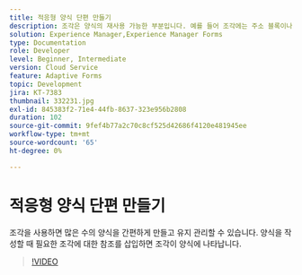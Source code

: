 ```yaml
---
title: 적응형 양식 단편 만들기
description: 조각은 양식의 재사용 가능한 부분입니다. 예를 들어 조각에는 주소 블록이나 법적 텍스트가 포함될 수 있습니다.
solution: Experience Manager,Experience Manager Forms
type: Documentation
role: Developer
level: Beginner, Intermediate
version: Cloud Service
feature: Adaptive Forms
topic: Development
jira: KT-7383
thumbnail: 332231.jpg
exl-id: 845383f2-71e4-44fb-8637-323e956b2808
duration: 102
source-git-commit: 9fef4b77a2c70c8cf525d42686f4120e481945ee
workflow-type: tm+mt
source-wordcount: '65'
ht-degree: 0%

---
```


# 적응형 양식 단편 만들기

조각을 사용하면 많은 수의 양식을 간편하게 만들고 유지 관리할 수 있습니다. 양식을 작성할 때 필요한 조각에 대한 참조를 삽입하면 조각이 양식에 나타납니다.

>[!VIDEO](https://video.tv.adobe.com/v/332231?quality=12&learn=on)
